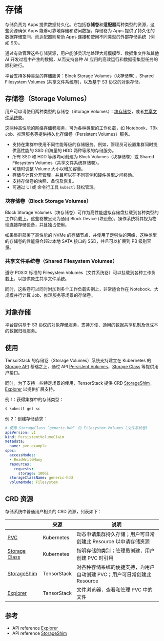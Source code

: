 # 存储

存储负责为 Apps 提供数据持久化。它包括**存储卷**和**适配器**两种类型的资源，这些资源确保 Apps 能够可靠地存储和访问数据。存储卷为 Apps 提供了持久化的数据存储空间，而适配器则帮助 Apps 连接和使用不同类型的外部存储系统（例如 S3）。

通过有效管理这些存储资源，用户能够灵活地处理大规模模型、数据集文件和其他 AI 开发过程中产生的数据，从而支持各种 AI 应用的高效运行和数据密集型任务的顺利进行。

平台支持多种类型的存储服务：Block Storage Volumes（块存储卷），Shared Filesystem Volumes (共享文件系统卷)，以及基于 S3 协议的对象存储。

## 存储卷（Storage Volumes）

用户可申请使用两种类型的存储卷（Storage Volumes）：[块存储卷](#块存储卷block-storage-volumes)，或者[共享文件系统卷](#共享文件系统卷shared-filesystem-volumes)。

这两种高性能的网络存储卷服务，可为各种类型的工作负载，如 Notebook、T9k Job、推理服务等提供持久化存储卷（Persistent Volumes）服务。

* 支持在集群中使用不同性能等级的存储服务。例如，管理员可设置集群同时提供高性能的 SSD 和海量的 HDD 两种等级的存储服务。
* 所有 SSD 和 HDD 等级均可创建为 Block Volumes（块存储卷）或 Shared Filesystem Volumes（共享文件系统存储卷）。
* 可随时调整 Volume 大小以增加容量。
* 存储与计算分开管理，并且可以在不同实例和硬件类型之间移动。
* 支持存储卷的快照、备份及恢复。
* 可通过 UI 或 命令行工具 `kubectl` 轻松管理。

### 块存储卷（Block Storage Volumes）

Block Storage Volumes（块存储卷）可作为高性能虚拟存储盘挂载到各种类型的工作负载上。这些卷被呈现为通用 Block Device (块设备)，操作系统将其视为物理连接存储设备，并且独占使用。

如果集群部署了高性能的 NVMe 的存储节点，并使用了足够快的网络，这种类型的存储卷的性能将会超过本地 SATA 接口的 SSD，并且可以扩展到 PB 级别容量。

### 共享文件系统卷（Shared Filesystem Volumes）

遵守 POSIX 标准的 Filesystem Volumes（文件系统卷）可以挂载到各种工作负载上，以提供原生共享文件系统。

同时，这些卷可以同时附加到多个工作负载实例上，非常适合作在 Notebook、大规模并行计算 Job、推理服务等场景的存储卷。

## 对象存储

平台提供基于 S3 协议的对象存储服务，支持方便、通用的数据共享机制及低成本的数据归档服务。

## 使用

TensorStack 的存储卷（Storage Volumes）系统支持建立在 Kubernetes 的 <a target="_blank" rel="noopener noreferrer" href="https://kubernetes.io/docs/concepts/storage/">Storage API</a> 基础之上，通过 API <a target="_blank" rel="noopener noreferrer" href="https://kubernetes.io/docs/concepts/storage/persistent-volumes/">Persistent Volumes</a>，<a target="_blank" rel="noopener noreferrer" href="https://kubernetes.io/docs/concepts/storage/storage-classes/">Storage Class</a> 等提供用户接口。

同时，为了支持一些特定场景的使用，TensorStack 提供 CRD [StorageShim](storageshim.md)，[Explorer](explorer.md) 以提供扩展支持。

例 1：获得集群中的存储类型：

```bash
$ kubectl get sc
```

例 2：创建存储请求：

```yaml
# 使用 StorageClass `generic-hdd` 的 Filesystem Volumes (文件系统卷)
apiVersion: v1
kind: PersistentVolumeClaim
metadata:
  name: pvc-example
spec:
  accessModes:
  - ReadWriteMany
  resources:
    requests:
      storage: 100Gi
  storageClassName: generic-hdd
  volumeMode: Filesystem
```

## CRD 资源

存储系统中普通用户相关的 CRD 资源，列表如下：

|                                                                                                                                                    | 来源        | 说明                                                                    |
| -------------------------------------------------------------------------------------------------------------------------------------------------- | ----------- | ----------------------------------------------------------------------- |
| <a target="_blank" rel="noopener noreferrer" href="https://kubernetes.io/docs/concepts/storage/persistent-volumes/#persistentvolumeclaims">PVC</a> | Kubernetes  | 动态申请集群持久存储；用户可日常创建此 Resource 以申请存储资源          |
| <a target="_blank" rel="noopener noreferrer" href="https://kubernetes.io/docs/concepts/storage/storage-classes/">Storage Class</a>                 | Kubernetes  | 指明存储的类别；管理员创建，用户创建 PVC 时引用                         |
| [StorageShim](../../reference/api-reference/storageshim.md)                                                                                       | TensorStack | 对各种存储系统的便捷支持，为用户自动创建 PVC；用户可日常创建此 Resource |
| [Explorer](../../reference/api-reference/explorer.md)                                                                                             | TensorStack | 文件浏览器，查看和管理 PVC 中的文件                                     |

## 参考

* API reference [Explorer](../../reference/api-reference/explorer.md)
* API reference [StorageShim](../../reference/api-reference/storageshim.md)
